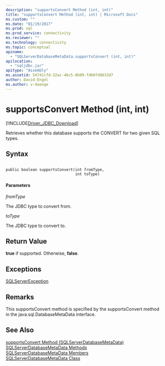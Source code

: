 ```yaml
---
description: "supportsConvert Method (int, int)"
title: "supportsConvert Method (int, int) | Microsoft Docs"
ms.custom: ""
ms.date: "01/19/2017"
ms.prod: sql
ms.prod_service: connectivity
ms.reviewer: ""
ms.technology: connectivity
ms.topic: conceptual
apiname: 
  - "SQLServerDatabaseMetaData.supportsConvert (int, int)"
apilocation: 
  - "sqljdbc.jar"
apitype: "Assembly"
ms.assetid: 54741cfd-32ac-46c5-8b09-fd60fd8833d7
author: David-Engel
ms.author: v-daenge
---
```

# supportsConvert Method (int, int)
[!INCLUDE[Driver_JDBC_Download](../../../includes/driver_jdbc_download.md)]

  Retrieves whether this database supports the CONVERT for two given SQL types.  
  
## Syntax  
  
```  
  
public boolean supportsConvert(int fromType,  
                               int toType)  
```  
  
#### Parameters  
 *fromType*  
  
 The JDBC type to convert from.  
  
 *toType*  
  
 The JDBC type to convert to.  
  
## Return Value  
 **true** if supported. Otherwise, **false**.  
  
## Exceptions  
 [SQLServerException](../../../connect/jdbc/reference/sqlserverexception-class.md)  
  
## Remarks  
 This supportsConvert method is specified by the supportsConvert method in the java.sql.DatabaseMetaData interface.  
  
## See Also  
 [supportsConvert Method &#40;SQLServerDatabaseMetaData&#41;](../../../connect/jdbc/reference/supportsconvert-method-sqlserverdatabasemetadata.md)   
 [SQLServerDatabaseMetaData Methods](../../../connect/jdbc/reference/sqlserverdatabasemetadata-methods.md)   
 [SQLServerDatabaseMetaData Members](../../../connect/jdbc/reference/sqlserverdatabasemetadata-members.md)   
 [SQLServerDatabaseMetaData Class](../../../connect/jdbc/reference/sqlserverdatabasemetadata-class.md)  
  
  
